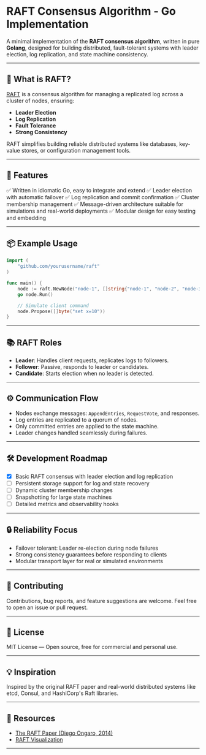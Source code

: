 # RAFT Consensus Algorithm - Go Implementation

A minimal implementation of the **RAFT consensus algorithm**, written in pure **Golang**, designed for building distributed, fault-tolerant systems with leader election, log replication, and state machine consistency.

---

## 🔧 What is RAFT?

[RAFT](https://raft.github.io/) is a consensus algorithm for managing a replicated log across a cluster of nodes, ensuring:

* **Leader Election**
* **Log Replication**
* **Fault Tolerance**
* **Strong Consistency**

RAFT simplifies building reliable distributed systems like databases, key-value stores, or configuration management tools.

---

## 🚀 Features

✅ Written in idiomatic Go, easy to integrate and extend
✅ Leader election with automatic failover
✅ Log replication and commit confirmation
✅ Cluster membership management
✅ Message-driven architecture suitable for simulations and real-world deployments
✅ Modular design for easy testing and embedding

---

## 📦 Example Usage

```go
import (
    "github.com/yourusername/raft"
)

func main() {
    node := raft.NewNode("node-1", []string{"node-1", "node-2", "node-3"})
    go node.Run()

    // Simulate client command
    node.Propose([]byte("set x=10"))
}
```

---

## 📚 RAFT Roles

* **Leader**: Handles client requests, replicates logs to followers.
* **Follower**: Passive, responds to leader or candidates.
* **Candidate**: Starts election when no leader is detected.

---

## ⚙️ Communication Flow

* Nodes exchange messages: `AppendEntries`, `RequestVote`, and responses.
* Log entries are replicated to a quorum of nodes.
* Only committed entries are applied to the state machine.
* Leader changes handled seamlessly during failures.

---

## 🛠 Development Roadmap

* [x] Basic RAFT consensus with leader election and log replication
* [ ] Persistent storage support for log and state recovery
* [ ] Dynamic cluster membership changes
* [ ] Snapshotting for large state machines
* [ ] Detailed metrics and observability hooks

---

## 🔒 Reliability Focus

* Failover tolerant: Leader re-election during node failures
* Strong consistency guarantees before responding to clients
* Modular transport layer for real or simulated environments

---

## 🤝 Contributing

Contributions, bug reports, and feature suggestions are welcome. Feel free to open an issue or pull request.

---

## 📄 License

MIT License — Open source, free for commercial and personal use.

---

## 💡 Inspiration

Inspired by the original RAFT paper and real-world distributed systems like etcd, Consul, and HashiCorp's Raft libraries.

---

## 🔗 Resources

* [The RAFT Paper (Diego Ongaro, 2014)](https://raft.github.io/raft.pdf)
* [RAFT Visualization](https://thesecretlivesofdata.com/raft/)

---
